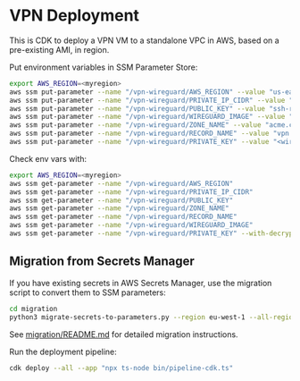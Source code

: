 # VPN Deployment

This is CDK to deploy a VPN VM to a standalone VPC in AWS, based on a pre-existing AMI, in region.

Put environment variables in SSM Parameter Store:

```sh
export AWS_REGION=<myregion>
aws ssm put-parameter --name "/vpn-wireguard/AWS_REGION" --value "us-east-1" --type String
aws ssm put-parameter --name "/vpn-wireguard/PRIVATE_IP_CIDR" --value "10.0.0.1/32" --type String
aws ssm put-parameter --name "/vpn-wireguard/PUBLIC_KEY" --value "ssh-rsa xxxxx" --type String
aws ssm put-parameter --name "/vpn-wireguard/WIREGUARD_IMAGE" --value "wireguard-server-2023-11-21-1150" --type SecureString
aws ssm put-parameter --name "/vpn-wireguard/ZONE_NAME" --value "acme.com" --type String
aws ssm put-parameter --name "/vpn-wireguard/RECORD_NAME" --value "vpn.acme.com" --type String
aws ssm put-parameter --name "/vpn-wireguard/PRIVATE_KEY" --value "<wireguard-client-config>" --type SecureString
```

Check env vars with:

```sh
export AWS_REGION=<myregion>
aws ssm get-parameter --name "/vpn-wireguard/AWS_REGION"
aws ssm get-parameter --name "/vpn-wireguard/PRIVATE_IP_CIDR"
aws ssm get-parameter --name "/vpn-wireguard/PUBLIC_KEY"
aws ssm get-parameter --name "/vpn-wireguard/ZONE_NAME"
aws ssm get-parameter --name "/vpn-wireguard/RECORD_NAME"
aws ssm get-parameter --name "/vpn-wireguard/WIREGUARD_IMAGE"
aws ssm get-parameter --name "/vpn-wireguard/PRIVATE_KEY" --with-decryption
```

## Migration from Secrets Manager

If you have existing secrets in AWS Secrets Manager, use the migration script to convert them to SSM parameters:

```sh
cd migration
python3 migrate-secrets-to-parameters.py --region eu-west-1 --all-regions
```

See [migration/README.md](migration/README.md) for detailed migration instructions.

Run the deployment pipeline:

```sh
cdk deploy --all --app "npx ts-node bin/pipeline-cdk.ts"
```
